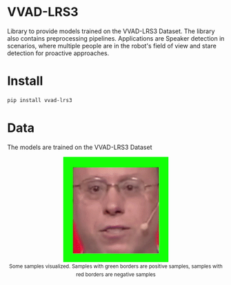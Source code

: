 # VVAD-LRS3
Library to provide models trained on the VVAD-LRS3 Dataset. The library also contains preprocessing pipelines.
Applications are Speaker detection in scenarios, where multiple people are in the robot's field of view 
and stare detection for proactive approaches. 

<!-- Add link to the Paper when published -->

# Install
```bash
pip install vvad-lrs3
```

# Data
The models are trained on the VVAD-LRS3 Dataset

<p align="center">
    <img src="sampleVisualization.gif">
    <br>
    <sup>Some samples visualized. Samples with green borders are positive samples, samples with red borders are negative samples</sup>
</p>


